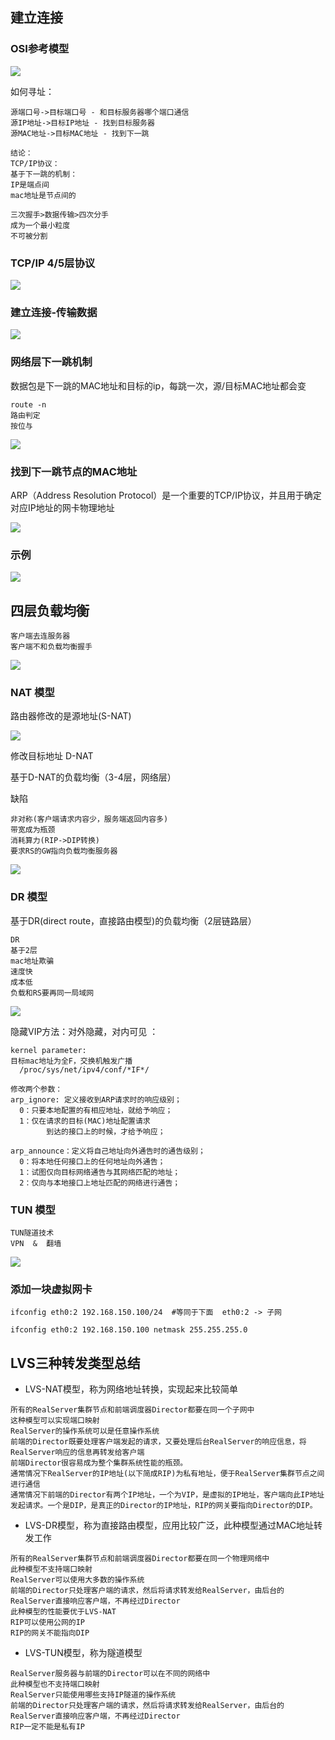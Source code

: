 ## 建立连接

### OSI参考模型

![](../../images/OSI7层.png)

如何寻址：
```text
源端口号->目标端口号 - 和目标服务器哪个端口通信
源IP地址->目标IP地址 - 找到目标服务器
源MAC地址->目标MAC地址 - 找到下一跳
```

```text
结论：
TCP/IP协议：
基于下一跳的机制：
IP是端点间
mac地址是节点间的
```

```text
三次握手>数据传输>四次分手
成为一个最小粒度
不可被分割
```

### TCP/IP 4/5层协议

![](../../images/TCP_IP协议.png)

### 建立连接-传输数据

![](../../images/建立连接-传输数据.png)

### 网络层下一跳机制

数据包是下一跳的MAC地址和目标的ip，每跳一次，源/目标MAC地址都会变

```text
route -n
路由判定
按位与
```

![](../../images/下一跳.png)

### 找到下一跳节点的MAC地址

ARP（Address Resolution Protocol）是一个重要的TCP/IP协议，并且用于确定对应IP地址的网卡物理地址

![](../../images/mac.png)


### 示例

![](../../images/访问示例.png)


## 四层负载均衡

```text
客户端去连服务器
客户端不和负载均衡握手

```
![](../../images/4层负载均衡.png)


### NAT 模型

路由器修改的是源地址(S-NAT)

![](../../images/S-NAT.png)


修改目标地址 D-NAT

基于D-NAT的负载均衡（3-4层，网络层）

缺陷
```text
非对称(客户端请求内容少，服务端返回内容多)
带宽成为瓶颈
消耗算力(RIP->DIP转换)
要求RS的GW指向负载均衡服务器
```
![](../../images/D-NAT.png)

### DR 模型

基于DR(direct route，直接路由模型)的负载均衡（2层链路层）

```text
DR
基于2层
mac地址欺骗
速度快
成本低
负载和RS要再同一局域网
```

![](../../images/DR.png)


隐藏VIP方法：对外隐藏，对内可见 ：
```
kernel parameter:
目标mac地址为全F，交换机触发广播
  /proc/sys/net/ipv4/conf/*IF*/
  
修改两个参数：  
arp_ignore: 定义接收到ARP请求时的响应级别；
  0：只要本地配置的有相应地址，就给予响应；
  1：仅在请求的目标(MAC)地址配置请求
        到达的接口上的时候，才给予响应；

arp_announce：定义将自己地址向外通告时的通告级别；
  0：将本地任何接口上的任何地址向外通告；
  1：试图仅向目标网络通告与其网络匹配的地址；
  2：仅向与本地接口上地址匹配的网络进行通告；

```

### TUN 模型

```text
TUN隧道技术
VPN  &  翻墙
```

![](../../images/TUN.png)


### 添加一块虚拟网卡

```text
ifconfig eth0:2 192.168.150.100/24  #等同于下面  eth0:2 -> 子网

ifconfig eth0:2 192.168.150.100 netmask 255.255.255.0

```
## LVS三种转发类型总结


* LVS-NAT模型，称为网络地址转换，实现起来比较简单

```text
所有的RealServer集群节点和前端调度器Director都要在同一个子网中
这种模型可以实现端口映射
RealServer的操作系统可以是任意操作系统
前端的Director既要处理客户端发起的请求，又要处理后台RealServer的响应信息，将RealServer响应的信息再转发给客户端
前端Director很容易成为整个集群系统性能的瓶颈。
通常情况下RealServer的IP地址(以下简成RIP)为私有地址，便于RealServer集群节点之间进行通信
通常情况下前端的Director有两个IP地址，一个为VIP，是虚拟的IP地址，客户端向此IP地址发起请求。一个是DIP，是真正的Director的IP地址，RIP的网关要指向Director的DIP。
```
* LVS-DR模型，称为直接路由模型，应用比较广泛，此种模型通过MAC地址转发工作

```text
所有的RealServer集群节点和前端调度器Director都要在同一个物理网络中
此种模型不支持端口映射
RealServer可以使用大多数的操作系统
前端的Director只处理客户端的请求，然后将请求转发给RealServer，由后台的RealServer直接响应客户端，不再经过Director
此种模型的性能要优于LVS-NAT
RIP可以使用公网的IP
RIP的网关不能指向DIP
```

* LVS-TUN模型，称为隧道模型

```text
RealServer服务器与前端的Director可以在不同的网络中
此种模型也不支持端口映射
RealServer只能使用哪些支持IP隧道的操作系统
前端的Director只处理客户端的请求，然后将请求转发给RealServer，由后台的RealServer直接响应客户端，不再经过Director
RIP一定不能是私有IP
```
